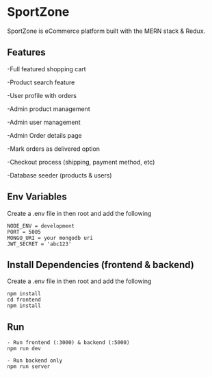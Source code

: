 # SportZone

SportZone is eCommerce platform built with the MERN stack & Redux.

## Features

-Full featured shopping cart

-Product search feature

-User profile with orders

-Admin product management

-Admin user management

-Admin Order details page

-Mark orders as delivered option

-Checkout process (shipping, payment method, etc)

-Database seeder (products & users)

## Env Variables

Create a .env file in then root and add the following


```
NODE_ENV = development
PORT = 5005
MONGO_URI = your mongodb uri
JWT_SECRET = 'abc123'
```

## Install Dependencies (frontend & backend)

Create a .env file in then root and add the following


```
npm install
cd frontend
npm install
```

## Run


```
- Run frontend (:3000) & backend (:5000)
npm run dev

- Run backend only
npm run server
```

